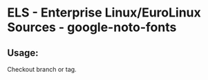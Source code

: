 # ELS - Enterprise Linux/EuroLinux Sources - google-noto-fonts
 
## Usage:
  Checkout branch or tag.

